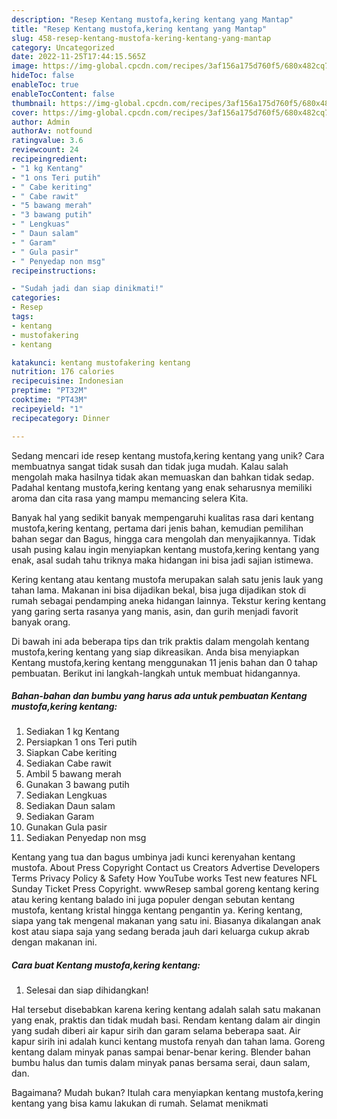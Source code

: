 ```yaml
---
description: "Resep Kentang mustofa,kering kentang yang Mantap"
title: "Resep Kentang mustofa,kering kentang yang Mantap"
slug: 458-resep-kentang-mustofa-kering-kentang-yang-mantap
category: Uncategorized
date: 2022-11-25T17:44:15.565Z
image: https://img-global.cpcdn.com/recipes/3af156a175d760f5/680x482cq70/kentang-mustofakering-kentang-foto-resep-utama.jpg
hideToc: false
enableToc: true
enableTocContent: false
thumbnail: https://img-global.cpcdn.com/recipes/3af156a175d760f5/680x482cq70/kentang-mustofakering-kentang-foto-resep-utama.jpg
cover: https://img-global.cpcdn.com/recipes/3af156a175d760f5/680x482cq70/kentang-mustofakering-kentang-foto-resep-utama.jpg
author: Admin
authorAv: notfound
ratingvalue: 3.6
reviewcount: 24
recipeingredient:
- "1 kg Kentang"
- "1 ons Teri putih"
- " Cabe keriting"
- " Cabe rawit"
- "5 bawang merah"
- "3 bawang putih"
- " Lengkuas"
- " Daun salam"
- " Garam"
- " Gula pasir"
- " Penyedap non msg"
recipeinstructions:

- "Sudah jadi dan siap dinikmati!"
categories:
- Resep
tags:
- kentang
- mustofakering
- kentang

katakunci: kentang mustofakering kentang 
nutrition: 176 calories
recipecuisine: Indonesian
preptime: "PT32M"
cooktime: "PT43M"
recipeyield: "1"
recipecategory: Dinner

---
```





Sedang mencari ide resep kentang mustofa,kering kentang yang unik? Cara membuatnya sangat tidak susah dan tidak juga mudah. Kalau salah mengolah maka hasilnya tidak akan memuaskan dan bahkan tidak sedap. Padahal kentang mustofa,kering kentang yang enak seharusnya memiliki aroma dan cita rasa yang mampu memancing selera Kita.





Banyak hal yang sedikit banyak mempengaruhi kualitas rasa dari kentang mustofa,kering kentang, pertama dari jenis bahan, kemudian pemilihan bahan segar dan Bagus, hingga cara mengolah dan menyajikannya. Tidak usah pusing kalau ingin menyiapkan kentang mustofa,kering kentang yang enak,      asal sudah tahu triknya maka hidangan ini bisa jadi sajian istimewa.














Kering kentang atau kentang mustofa merupakan salah satu jenis lauk yang tahan lama. Makanan ini bisa dijadikan bekal, bisa juga dijadikan stok di rumah sebagai pendamping aneka hidangan lainnya. Tekstur kering kentang yang garing serta rasanya yang manis, asin, dan gurih menjadi favorit banyak orang.






Di bawah ini ada beberapa tips dan trik praktis dalam mengolah kentang mustofa,kering kentang yang siap dikreasikan. Anda bisa menyiapkan Kentang mustofa,kering kentang menggunakan 11 jenis bahan dan 0 tahap pembuatan. Berikut ini langkah-langkah untuk membuat hidangannya.

<!--inarticleads1-->

##### Bahan-bahan dan bumbu yang harus ada untuk pembuatan Kentang mustofa,kering kentang:

1. Sediakan 1 kg Kentang
1. Persiapkan 1 ons Teri putih
1. Siapkan  Cabe keriting
1. Sediakan  Cabe rawit
1. Ambil 5 bawang merah
1. Gunakan 3 bawang putih
1. Sediakan  Lengkuas
1. Sediakan  Daun salam
1. Sediakan  Garam
1. Gunakan  Gula pasir
1. Sediakan  Penyedap non msg


Kentang yang tua dan bagus umbinya jadi kunci kerenyahan kentang mustofa. About Press Copyright Contact us Creators Advertise Developers Terms Privacy Policy &amp; Safety How YouTube works Test new features NFL Sunday Ticket Press Copyright. wwwResep sambal goreng kentang kering atau kering kentang balado ini juga populer dengan sebutan kentang mustofa, kentang kristal hingga kentang pengantin ya. Kering kentang, siapa yang tak mengenal makanan yang satu ini. Biasanya dikalangan anak kost atau siapa saja yang sedang berada jauh dari keluarga cukup akrab dengan makanan ini. 

<!--inarticleads2-->

##### Cara buat Kentang mustofa,kering kentang:


1. Selesai dan siap dihidangkan!

Hal tersebut disebabkan karena kering kentang adalah salah satu makanan yang enak, praktis dan tidak mudah basi. Rendam kentang dalam air dingin yang sudah diberi air kapur sirih dan garam selama beberapa saat. Air kapur sirih ini adalah kunci kentang mustofa renyah dan tahan lama. Goreng kentang dalam minyak panas sampai benar-benar kering. Blender bahan bumbu halus dan tumis dalam minyak panas bersama serai, daun salam, dan. 

Bagaimana? Mudah bukan? Itulah cara menyiapkan kentang mustofa,kering kentang yang bisa kamu lakukan di rumah. Selamat menikmati
